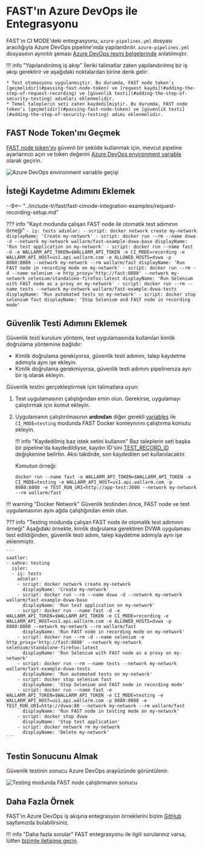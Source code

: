 # FAST'ın Azure DevOps ile Entegrasyonu

FAST'ın CI MODE'deki entegrasyonu, `azure-pipelines.yml` dosyası aracılığıyla Azure DevOps pipeline'ında yapılandırılır. `azure-pipelines.yml` dosyasının ayrıntılı şeması [Azure DevOps resmi belgelerinde](https://docs.microsoft.com/en-us/azure/devops/pipelines/yaml-schema?view=azure-devops&tabs=schema%2Cparameter-schema) anlatılmıştır.

!!! info "Yapılandırılmış iş akışı"
    İleriki talimatlar zaten yapılandırılmış bir iş akışı gerektirir ve aşağıdaki noktalardan birine denk gelir:

    * Test otomasyonu uygulanmıştır. Bu durumda, FAST node token'ı [geçmelidir](#passing-fast-node-token) ve [request kaydı](#adding-the-step-of-request-recording) ve [güvenlik testi](#adding-the-step-of-security-testing) adımları eklenmelidir.
    * Temel taleplerin seti zaten kaydedilmiştir. Bu durumda, FAST node token'ı [geçmelidir](#passing-fast-node-token) ve [güvenlik testi](#adding-the-step-of-security-testing) adımı eklenmelidir.

## FAST Node Token'ını Geçmek

[FAST node token'ını](../../operations/create-node.md) güvenli bir şekilde kullanmak için, mevcut pipeline ayarlarınızı açın ve token değerini [Azure DevOps environment variable](https://docs.microsoft.com/en-us/azure/devops/pipelines/process/variables?view=azure-devops&tabs=yaml%2Cbatch#environment-variables) olarak geçirin.

![Azure DevOps environment variable geçişi](../../../images/fast/poc/common/examples/azure-devops-cimode/azure-env-var-example.png)

## İsteği Kaydetme Adımını Eklemek

--8<-- "../include-tr/fast/fast-cimode-integration-examples/request-recording-setup.md"

??? info "Kayıt modunda çalışan FAST node ile otomatik test adımının örneği"
    ```
    - iş: tests
      adımlar:
      - script: docker network create my-network
        displayName: 'Create my-network'
      - script: docker run --rm --name dvwa -d --network my-network wallarm/fast-example-dvwa-base
        displayName: 'Run test application on my-network'
      - script: docker run --name fast -d -e WALLARM_API_TOKEN=$WALLARM_API_TOKEN -e CI_MODE=recording -e WALLARM_API_HOST=us1.api.wallarm.com -e ALLOWED_HOSTS=dvwa -p 8080:8080 --network my-network --rm wallarm/fast
        displayName: 'Run FAST node in recording mode on my-network'
      - script: docker run --rm -d --name selenium -e http_proxy='http://fast:8080' --network my-network selenium/standalone-firefox:latest
        displayName: 'Run Selenium with FAST node as a proxy on my-network'
      - script: docker run --rm --name tests --network my-network wallarm/fast-example-dvwa-tests
        displayName: 'Run automated tests on my-network'
      - script: docker stop selenium fast
        displayName: 'Stop Selenium and FAST node in recording mode'
    ```

## Güvenlik Testi Adımını Eklemek

Güvenlik testi kurulum yöntemi, test uygulamasında kullanılan kimlik doğrulama yöntemine bağlıdır:

* Kimlik doğrulama gerekiyorsa, güvenlik testi adımını, talep kaydetme adımıyla aynı işe ekleyin.
* Kimlik doğrulama gerekmiyorsa, güvenlik testi adımını pipelinenıza ayrı bir iş olarak ekleyin.

Güvenlik testini gerçekleştirmek için talimatlara uyun:

1. Test uygulamasının çalıştığından emin olun. Gerekirse, uygulamayı çalıştırmak için komut ekleyin.
2. Uygulamanın çalıştırılmasının __ardından__ diğer gerekli [variables](../ci-mode-testing.md#environment-variables-in-testing-mode) ile `CI_MODE=testing` modunda FAST Docker konteynırını çalıştırma komutu ekleyin.

    !!! info "Kaydedilmiş baz istek setini kullanım"
        Baz taleplerin seti başka bir pipeline'da kaydedildiyse, kaydın ID'sini [TEST_RECORD_ID](../ci-mode-testing.md#environment-variables-in-testing-mode) değişkenine belirtin. Aksi takdirde, son kaydedilen set kullanılacaktır.

    Komutun örneği:

    ```
    docker run --name fast -e WALLARM_API_TOKEN=$WALLARM_API_TOKEN -e CI_MODE=testing -e WALLARM_API_HOST=us1.api.wallarm.com -p 8080:8080 -e TEST_RUN_URI=http://app-test:3000 --network my-network --rm wallarm/fast
    ```

!!! warning "Docker Network"
    Güvenlik testinden önce, FAST node ve test uygulamasının aynı ağda çalıştığından emin olun.

??? info "Testing modunda çalışan FAST node ile otomatik test adımının örneği"
    Aşağıdaki örnekte, kimlik doğrulama gerektiren DVWA uygulaması test edildiğinden, güvenlik testi adımı, talep kaydetme adımıyla aynı işe eklenmiştir.

    ```
    saatler:
    - sahne: testing
      işler:
      - iş: tests
        adımlar:
        - script: docker network create my-network
          displayName: 'Create my-network'
        - script: docker run --rm --name dvwa -d --network my-network wallarm/fast-example-dvwa-base
          displayName: 'Run test application on my-network'
        - script: docker run --name fast -d -e WALLARM_API_TOKEN=$WALLARM_API_TOKEN -e CI_MODE=recording -e WALLARM_API_HOST=us1.api.wallarm.com -e ALLOWED_HOSTS=dvwa -p 8080:8080 --network my-network --rm wallarm/fast
          displayName: 'Run FAST node in recording mode on my-network'
        - script: docker run --rm -d --name selenium -e http_proxy='http://fast:8080' --network my-network selenium/standalone-firefox:latest
          displayName: 'Run Selenium with FAST node as a proxy on my-network'
        - script: docker run --rm --name tests --network my-network wallarm/fast-example-dvwa-tests
          displayName: 'Run automated tests on my-network'
        - script: docker stop selenium fast
          displayName: 'Stop Selenium and FAST node in recording mode'
        - script: docker run --name fast -e WALLARM_API_TOKEN=$WALLARM_API_TOKEN -e CI_MODE=testing -e WALLARM_API_HOST=us1.api.wallarm.com -p 8080:8080 -e TEST_RUN_URI=http://dvwa:80 --network my-network --rm wallarm/fast 
          displayName: 'Run FAST node in testing mode on my-network'
        - script: docker stop dvwa
          displayName: 'Stop test application'
        - script: docker network rm my-network
          displayName: 'Delete my-network'
    ```

## Testin Sonucunu Almak

Güvenlik testinin sonucu Azure DevOps arayüzünde görüntülenir.

![Testing modunda FAST node çalıştırmanın sonucu](../../../images/fast/poc/common/examples/azure-devops-cimode/azure-ci-example.png)

## Daha Fazla Örnek

FAST'ın Azure DevOps iş akışına entegrasyon örneklerini bizim [GitHub](https://github.com/wallarm/fast-examples) sayfamızda bulabilirsiniz.

!!! info "Daha fazla sorular"
    FAST entegrasyonu ile ilgili sorularınız varsa, lütfen [bizimle iletişime geçin](mailto:support@wallarm.com).
